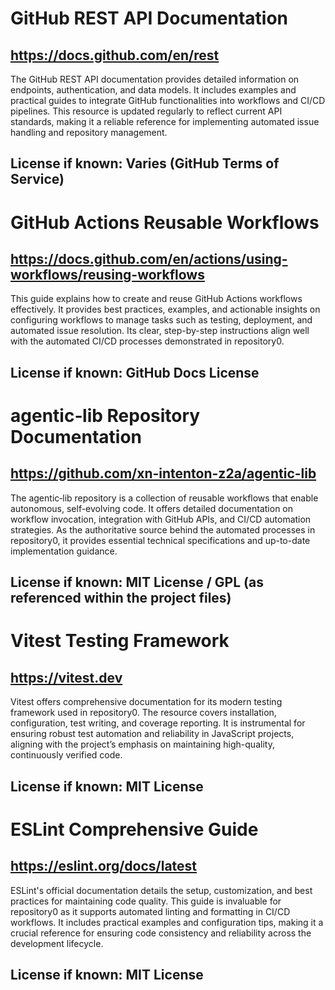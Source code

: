 # GitHub REST API Documentation
## https://docs.github.com/en/rest
The GitHub REST API documentation provides detailed information on endpoints, authentication, and data models. It includes examples and practical guides to integrate GitHub functionalities into workflows and CI/CD pipelines. This resource is updated regularly to reflect current API standards, making it a reliable reference for implementing automated issue handling and repository management. 

## License if known: Varies (GitHub Terms of Service)

# GitHub Actions Reusable Workflows
## https://docs.github.com/en/actions/using-workflows/reusing-workflows
This guide explains how to create and reuse GitHub Actions workflows effectively. It provides best practices, examples, and actionable insights on configuring workflows to manage tasks such as testing, deployment, and automated issue resolution. Its clear, step-by-step instructions align well with the automated CI/CD processes demonstrated in repository0.

## License if known: GitHub Docs License

# agentic‑lib Repository Documentation
## https://github.com/xn-intenton-z2a/agentic-lib
The agentic‑lib repository is a collection of reusable workflows that enable autonomous, self-evolving code. It offers detailed documentation on workflow invocation, integration with GitHub APIs, and CI/CD automation strategies. As the authoritative source behind the automated processes in repository0, it provides essential technical specifications and up-to-date implementation guidance.

## License if known: MIT License / GPL (as referenced within the project files)

# Vitest Testing Framework
## https://vitest.dev
Vitest offers comprehensive documentation for its modern testing framework used in repository0. The resource covers installation, configuration, test writing, and coverage reporting. It is instrumental for ensuring robust test automation and reliability in JavaScript projects, aligning with the project’s emphasis on maintaining high-quality, continuously verified code.

## License if known: MIT License

# ESLint Comprehensive Guide
## https://eslint.org/docs/latest
ESLint's official documentation details the setup, customization, and best practices for maintaining code quality. This guide is invaluable for repository0 as it supports automated linting and formatting in CI/CD workflows. It includes practical examples and configuration tips, making it a crucial reference for ensuring code consistency and reliability across the development lifecycle.

## License if known: MIT License